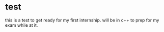 # test
this is a test to get ready for my first internship. will be in c++ to prep for my exam while at it.
